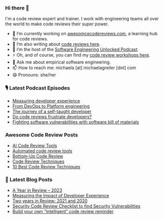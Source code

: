 ### Hi there 👋

I'm a code review expert and trainer. I work with engineering teams all over the world to make code reviews their super power.

* 🔭 I’m currently working on [awesomcecodereviews.com](https://www.awesomecodereviews.com/ "Bring me to awesomecodereviews"), a learning hub for code reviews.
* 🌱 I’m also writing about [code reviews here](https://www.michaelagreiler.com/all-posts/ "Let's read about code reviews").
* 👯 I’m the host of the [Software Engineering Unlocked Podcast](https://www.software-engineering-unlocked.com/ "Let's listen to the podcast").
* ⚡ Oh, and of course, you can find my [code review workshops here](https://www.michaelagreiler.com/workshops/ "Bring me to the code review workshop site").
* 💬 Ask me about empirical software engineering.
* 📫 How to reach me: michaela [at] michaelagreiler [dot] com 
* 😄 Pronouns: she/her


<!--
**mgreiler/mgreiler** is a ✨ _special_ ✨ repository because its `README.md` (this file) appears on your GitHub profile.

Here are some ideas to get you started:

- 🔭 I’m currently working on ...
- 🌱 I’m currently learning ...
- 👯 I’m looking to collaborate on ...
- 🤔 I’m looking for help with ...
- 💬 Ask me about ...
- 📫 How to reach me: ...
- 😄 Pronouns: ...
- ⚡ Fun fact: ...
-->


### 🎙️ Latest Podcast Episodes
<!-- PODCAST-POST-LIST:START -->
- [Measuring developer experience](https://www.software-engineering-unlocked.com/measure-developer-experience)
- [From DevOps to Platform engineering](https://www.software-engineering-unlocked.com/platform-engineering)
- [The journey of a self-taught developer](https://www.software-engineering-unlocked.com/self-taught-developer)
- [Do code reviews frustrate developers?](https://www.software-engineering-unlocked.com/emotions-software-engineering)
- [Fighting software vulnerabilities with software bill of materials](https://www.software-engineering-unlocked.com/software-bill-of-material)
<!-- PODCAST-POST-LIST:END -->

### Awesome Code Review Posts
<!-- AWESOMECODEREVIEW-LIST:START -->
- [AI Code Review Tools](https://awesomecodereviews.com/tools/ai-code-review-tools/)
- [Automated code review tools](https://awesomecodereviews.com/automation/automated-code-reviews/)
- [Bottom-Up Code Review](https://awesomecodereviews.com/code-reading/bottom-up-code-review/)
- [Code Review Techniques](https://awesomecodereviews.com/code-reading/)
- [10 Best Code Review Techniques](https://awesomecodereviews.com/code-reading/code-review-techniques/)
<!-- AWESOMECODEREVIEW-LIST:END -->

### 📩 Latest Blog Posts
<!-- BLOG-POST-LIST:START -->
- [A Year in Review – 2023](https://www.michaelagreiler.com/year-in-review-2023/?utm_source=rss&utm_medium=rss&utm_campaign=year-in-review-2023)
- [Measuring the Impact of Developer Experience](https://www.michaelagreiler.com/measuring-the-impact-of-developer-experience/?utm_source=rss&utm_medium=rss&utm_campaign=measuring-the-impact-of-developer-experience)
- [Two years in Review: 2021 and 2020](https://www.michaelagreiler.com/two-years-in-review-2021/?utm_source=rss&utm_medium=rss&utm_campaign=two-years-in-review-2021)
- [Security Code Review Checklist to find Security Vulnerabilities](https://www.michaelagreiler.com/security-code-review-checklist/?utm_source=rss&utm_medium=rss&utm_campaign=security-code-review-checklist)
- [Build your own “intelligent” code review reminder](https://www.michaelagreiler.com/code-review-reminder/?utm_source=rss&utm_medium=rss&utm_campaign=code-review-reminder)
<!-- BLOG-POST-LIST:END -->

